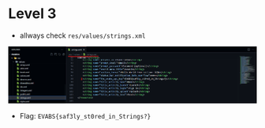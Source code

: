 # Level 3

- allways check `res/values/strings.xml`

<p align="center">
  <img src="./images/string_xml.png">
</p>

- Flag: `EVABS{saf3ly_st0red_in_Strings?}`